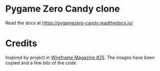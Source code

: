 # Pygame Zero Candy clone

Read the docs at https://pygamezero-candy.readthedocs.io/

# Credits

Inspired by project in [Wireframe Magazine #25](https://wireframe.raspberrypi.org/issues/25). The images have been copied and a few bits of the code. 

